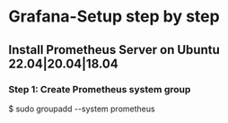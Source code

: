 # Grafana-Setup step by step

## Install Prometheus Server on Ubuntu 22.04|20.04|18.04

### Step 1: Create Prometheus system group

$ sudo groupadd --system prometheus
